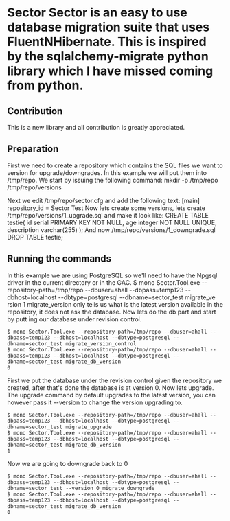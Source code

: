 # Sector Sector is an easy to use database migration suite that uses FluentNHibernate. This is inspired by the sqlalchemy-migrate python library which I have missed coming from python.
## Contribution
This is a new library and all contribution is greatly appreciated.
## Preparation
First we need to create a repository which contains the SQL files we want to version for upgrade/downgrades. In this example we will put them into /tmp/repo. We start by issuing the following command:
    mkdir -p /tmp/repo /tmp/repo/versions

Next we edit /tmp/repo/sector.cfg and add the following text:    [main]
    repository_id = Sector Test
Now lets create some versions, lets create /tmp/repo/versions/1_upgrade.sql and make it look like:
    CREATE TABLE testie(
        id serial PRIMARY KEY NOT NULL,        age integer NOT NULL UNIQUE,
        description varchar(255)
    );
And now /tmp/repo/versions/1_downgrade.sql    DROP TABLE testie;


## Running the commands
In this example we are using PostgreSQL so we'll need to have the Npgsql driver in the current directory or in the GAC.
    $ mono Sector.Tool.exe --repository-path=/tmp/repo --dbuser=ahall --dbpass=temp123 --dbhost=localhost --dbtype=postgresql --dbname=sector_test migrate_ve
rsion    1
migrate_version only tells us what is the latest version available in the repository, it does not ask the database. Now lets do the db part and start by putt
ing our database under revision control.

    $ mono Sector.Tool.exe --repository-path=/tmp/repo --dbuser=ahall --dbpass=temp123 --dbhost=localhost --dbtype=postgresql --dbname=sector_test migrate_version_control
    $ mono Sector.Tool.exe --repository-path=/tmp/repo --dbuser=ahall --dbpass=temp123 --dbhost=localhost --dbtype=postgresql --dbname=sector_test migrate_db_version
    0

First we put the database under the revision control given the repository we created, after that's done the database is at version 0. Now lets upgrade. The upgrade command by default upgrades to the latest version, you can however pass it --version <ver> to change the version upgrading to.

    $ mono Sector.Tool.exe --repository-path=/tmp/repo --dbuser=ahall --dbpass=temp123 --dbhost=localhost --dbtype=postgresql --dbname=sector_test migrate_upgrade
    $ mono Sector.Tool.exe --repository-path=/tmp/repo --dbuser=ahall --dbpass=temp123 --dbhost=localhost --dbtype=postgresql --dbname=sector_test migrate_db_version
    1

Now we are going to downgrade back to 0

    $ mono Sector.Tool.exe --repository-path=/tmp/repo --dbuser=ahall --dbpass=temp123 --dbhost=localhost --dbtype=postgresql --dbname=sector_test --version 0 migrate_downgrade
    $ mono Sector.Tool.exe --repository-path=/tmp/repo --dbuser=ahall --dbpass=temp123 --dbhost=localhost --dbtype=postgresql --dbname=sector_test migrate_db_version
    0
